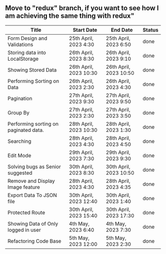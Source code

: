 ## Move to "redux" branch, if you want to see how I am achieving the same thing with redux" 

| Title                                 | Start Date             | End Date               | Status |
| ------------------------------------- | ---------------------- | ---------------------- | ------ |
| Form Design and Validations           | 25th April, 2023 4:30  | 25th April, 2023 6:50  | done   |
| Storing data into LocalStorage        | 26th April, 2023 8:30  | 26th April, 2023 9:10  | done   |
| Showing Stored Data                   | 26th April, 2023 10:30 | 26th April, 2023 10:50 | done   |
| Performing Sorting on Data            | 26th April, 2023 2:30  | 26th April, 2023 4:30  | done   |
| Pagination                            | 27th April, 2023 9:30  | 27th April, 2023 9:50  | done   |
| Group By                              | 27th April, 2023 2:30  | 27th April, 2023 3:50  | done   |
| Performing sorting on paginated data. | 28th April, 2023 10:30 | 28th April, 2023 1:30  | done   |
| Searching                             | 28th April, 2023 4:30  | 28th April, 2023 4:50  | done   |
| Edit Mode                             | 29th April, 2023 7:30  | 29th April, 2023 9:30  | done   |
| Solving bugs as Senior suggested      | 30th April, 2023 8:30  | 30th April, 2023 10:50 | done   |
| Remove and Display Image feature      | 28th April, 2023 4:30  | 28th April, 2023 4:35  | done   |
| Export Data To JSON file              | 30th April, 2023 12:40 | 30th April, 2023 1:40  | done   |
| Protected Route                       | 30th April, 2023 15:40 | 30th April, 2023 17:30 | done   |
| Showing Data of Only logged in user   | 4th May, 2023 6:40     | 4th May, 2023 7:30     | done   |
| Refactoring Code Base                 | 5th May, 2023 12:00    | 5th May, 2023 2:30     | done   |
